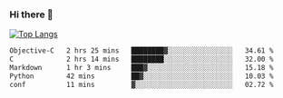 ### Hi there 👋

<!--
**3Xpl0it3r/3Xpl0it3r** is a ✨ _special_ ✨ repository because its `README.md` (this file) appears on your GitHub profile.

Here are some ideas to get you started:

- 🔭 I’m currently working on ...
- 🌱 I’m currently learning ...
- 👯 I’m looking to collaborate on ...
- 🤔 I’m looking for help with ...
- 💬 Ask me about ...
- 📫 How to reach me: ...
- 😄 Pronouns: ...
- ⚡ Fun fact: ...
-->


[![Top Langs](https://github-readme-stats.vercel.app/api/top-langs/?username=3Xpl0it3r&layout=compact)](https://github.com/3Xpl0it3r/3Xpl0it3r)

<!--START_SECTION:waka-->

```txt
Objective-C   2 hrs 25 mins   ████████▓░░░░░░░░░░░░░░░░   34.61 %
C             2 hrs 14 mins   ████████░░░░░░░░░░░░░░░░░   32.00 %
Markdown      1 hr 3 mins     ███▓░░░░░░░░░░░░░░░░░░░░░   15.18 %
Python        42 mins         ██▓░░░░░░░░░░░░░░░░░░░░░░   10.03 %
conf          11 mins         ▓░░░░░░░░░░░░░░░░░░░░░░░░   02.72 %
```

<!--END_SECTION:waka-->
